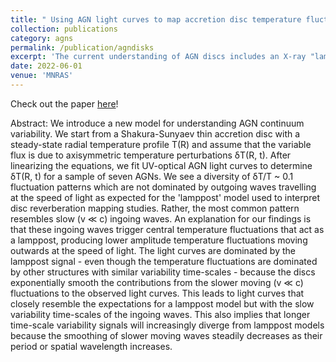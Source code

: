 ```yaml
---
title: " Using AGN light curves to map accretion disc temperature fluctuations"
collection: publications
category: agns
permalink: /publication/agndisks
excerpt: 'The current understanding of AGN discs includes an X-ray "lamppost” that sits above the disc and variably illuminates it.  This variable illumination causes the disc to vary in UV/optical wavelengths.  Our recent work attempts to map the disc itself using a sample of multi-filter AGN lightcurves, and we find that many of our maps are inconsistent with a lamppost being the only source of variability.  Moreover, our maps are dominated by slow-moving fluctuations that are more consistent with being generated by the disc itself.  These findings could have huge impacts in how we understand AGN variability, as intrinsic disc fluctuations have been hypothesized and simulated yet never directly observed.'
date: 2022-06-01
venue: 'MNRAS'
---
```


Check out the paper <a href="https://ui.adsabs.harvard.edu/abs/2022MNRAS.513.1046N/abstract" target="_blank">here</a>!


Abstract: We introduce a new model for understanding AGN continuum variability. We start from a Shakura-Sunyaev thin accretion disc with a steady-state radial temperature profile T(R) and assume that the variable flux is due to axisymmetric temperature perturbations δT(R, t). After linearizing the equations, we fit UV-optical AGN light curves to determine δT(R, t) for a sample of seven AGNs. We see a diversity of δT/T ~ 0.1 fluctuation patterns which are not dominated by outgoing waves travelling at the speed of light as expected for the 'lamppost' model used to interpret disc reverberation mapping studies. Rather, the most common pattern resembles slow (v ≪ c) ingoing waves. An explanation for our findings is that these ingoing waves trigger central temperature fluctuations that act as a lamppost, producing lower amplitude temperature fluctuations moving outwards at the speed of light. The light curves are dominated by the lamppost signal - even though the temperature fluctuations are dominated by other structures with similar variability time-scales - because the discs exponentially smooth the contributions from the slower moving (v ≪ c) fluctuations to the observed light curves. This leads to light curves that closely resemble the expectations for a lamppost model but with the slow variability time-scales of the ingoing waves. This also implies that longer time-scale variability signals will increasingly diverge from lamppost models because the smoothing of slower moving waves steadily decreases as their period or spatial wavelength increases. 
